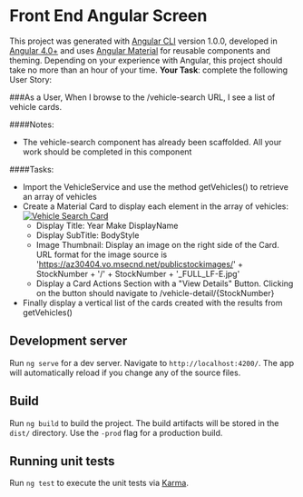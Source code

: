 # Front End Angular Screen

This project was generated with [Angular CLI](https://github.com/angular/angular-cli) version 1.0.0, developed in [Angular 4.0+](https://angular.io/) and uses 
[Angular Material](https://material.angular.io/) for reusable components and theming.  Depending on your experience with Angular, this project should take no more than an hour of your time.  **Your Task**: complete the following User Story:
 
###As a User, When I browse to the /vehicle-search URL, I see a list of vehicle cards.

####Notes:
 - The vehicle-search component has already been scaffolded.  All your work should be completed in
 this component

####Tasks:
 - Import the VehicleService and use the method getVehicles() to retrieve an array of vehicles
 - Create a Material Card to display each element in the array of vehicles:
 [![Vehicle Search Card](https://commondrivetimedev.blob.core.windows.net/screen/vehicle-card.png)](https://commondrivetimedev.blob.core.windows.net/screen/vehicle-card.png)
   - Display Title: Year Make DisplayName
   - Display SubTitle: BodyStyle
   - Image Thumbnail: Display an image on the right side of the Card. URL format for the image source is 'https://az30404.vo.msecnd.net/publicstockimages/' + StockNumber + '/' +
                                            StockNumber + '_FULL_LF-E.jpg'
   - Display a Card Actions Section with a "View Details" Button.  Clicking on the button should navigate to /vehicle-detail/{StockNumber}
 - Finally display a vertical list of the cards created with the results from getVehicles()

## Development server

Run `ng serve` for a dev server. Navigate to `http://localhost:4200/`. The app will automatically reload if you change any of the source files.

## Build

Run `ng build` to build the project. The build artifacts will be stored in the `dist/` directory. Use the `-prod` flag for a production build.

## Running unit tests

Run `ng test` to execute the unit tests via [Karma](https://karma-runner.github.io).


